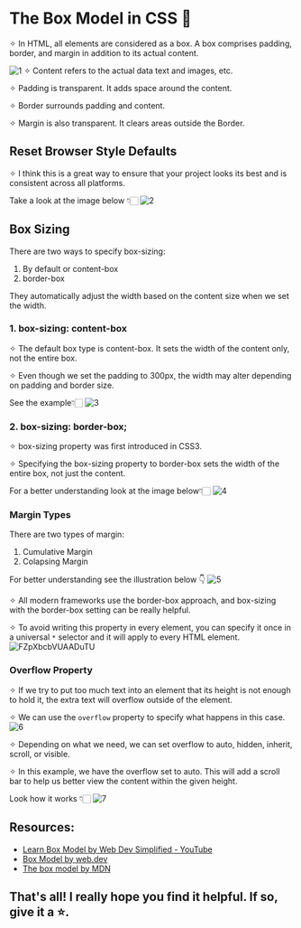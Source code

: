 # The Box Model in CSS 🎨

✧ In HTML, all elements are considered as a box. A box comprises padding, border, and margin in addition to its actual content.

![1](https://github.com/ishratUmar18/upskill-frontend/assets/47534248/33b63721-e534-4153-a359-e9ffc3dadd38)
✧ Content refers to the actual data text and images, etc.

✧ Padding is transparent. It adds space around the content.

✧ Border surrounds padding and content.

✧ Margin is also transparent. It clears areas outside the Border.

## Reset Browser Style Defaults

✧ I think this is a great way to ensure that your project looks its best and is consistent across all platforms.

Take a look at the image below 👇🏻
![2](https://github.com/ishratUmar18/upskill-frontend/assets/47534248/4efd35c5-8d66-494a-a487-7943d0fdd091)

## Box Sizing

There are two ways to specify box-sizing: 

   1. By default or content-box 
   2. border-box 

They automatically adjust the width based on the content size when we set the width.

### 1. box-sizing: content-box

✧ The default box type is content-box. It sets the width of the content only, not the entire box. 

✧ Even though we set the padding to 300px, the width may alter depending on padding and border size.

See the example👇🏻
![3](https://github.com/ishratUmar18/upskill-frontend/assets/47534248/94e0f0b5-a678-4cb2-8158-7f772043c06f)

### 2. box-sizing: border-box;

✧ box-sizing property was first introduced in CSS3. 

✧ Specifying the box-sizing property to border-box sets the width of the entire box, not just the content.

For a better understanding look at the image below👇🏻
![4](https://github.com/ishratUmar18/upskill-frontend/assets/47534248/ab83792e-5585-4f45-8a26-4c04dc557258)

### Margin Types
There are two types of margin:
  1. Cumulative Margin
  2. Colapsing Margin

For better understanding see the illustration below 👇
![5](https://github.com/ishratUmar18/upskill-frontend/assets/47534248/5c9fbbc9-71e8-401d-98e3-5292622be2ec)


✧ All modern frameworks use the border-box approach, and box-sizing with the border-box setting can be really helpful.

✧ To avoid writing this property in every element, you can specify it once in a universal `*` selector and it will apply to every HTML element.
![FZpXbcbVUAADuTU](https://github.com/ishratUmar18/upskill-frontend/assets/47534248/ad05abd3-76d9-4bfc-a100-31b749bb3137)

### Overflow Property
✧ If we try to put too much text into an element that its height is not enough to hold it, the extra text will overflow outside of the element. 

✧ We can use the `overflow` property to specify what happens in this case.
![6](https://github.com/ishratUmar18/upskill-frontend/assets/47534248/f470eaae-5315-4d23-8cc0-eca3bb071329)

✧ Depending on what we need, we can set overflow to auto, hidden, inherit, scroll, or visible.

✧ In this example, we have the overflow set to auto. This will add a scroll bar to help us better view the content within the given height.

Look how it works 👇🏻
![7](https://github.com/ishratUmar18/upskill-frontend/assets/47534248/76719897-c130-4654-92e7-cdb820da846a)

## Resources: 
- [Learn Box Model by Web Dev Simplified - YouTube](https://youtu.be/rIO5326FgPE)
- [Box Model by web.dev](https://web.dev/learn/css/box-model/)
- [The box model by MDN](https://developer.mozilla.org/en-US/docs/Learn/CSS/Building_blocks/The_box_model)
## That's all! I really hope you find it helpful. If so, give it a ⭐.
